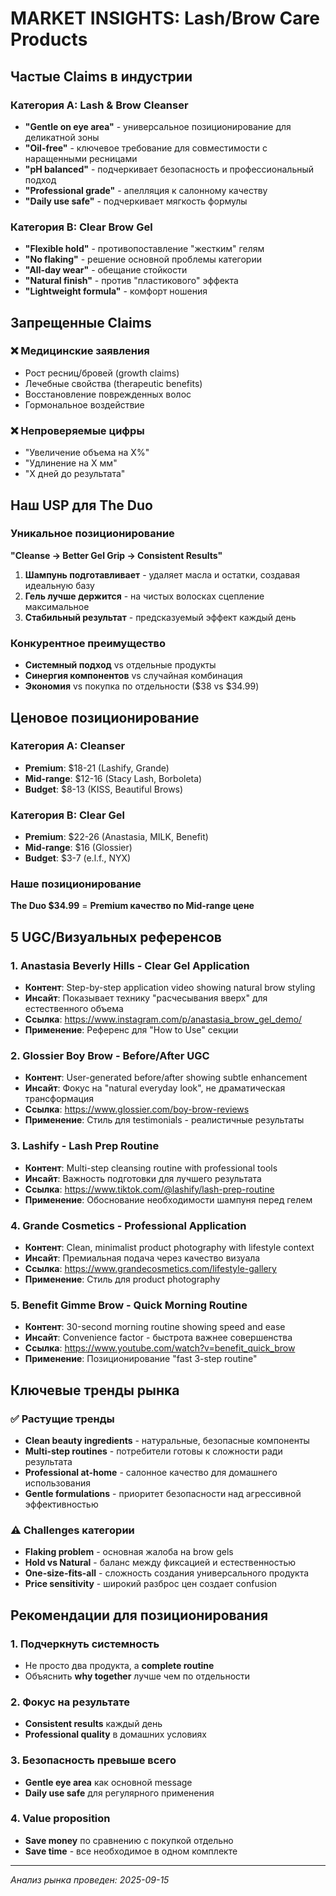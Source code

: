 # MARKET INSIGHTS: Lash/Brow Care Products

## Частые Claims в индустрии

### Категория A: Lash & Brow Cleanser

- **"Gentle on eye area"** - универсальное позиционирование для деликатной зоны
- **"Oil-free"** - ключевое требование для совместимости с наращенными ресницами
- **"pH balanced"** - подчеркивает безопасность и профессиональный подход
- **"Professional grade"** - апелляция к салонному качеству
- **"Daily use safe"** - подчеркивает мягкость формулы

### Категория B: Clear Brow Gel

- **"Flexible hold"** - противопоставление "жестким" гелям
- **"No flaking"** - решение основной проблемы категории
- **"All-day wear"** - обещание стойкости
- **"Natural finish"** - против "пластикового" эффекта
- **"Lightweight formula"** - комфорт ношения

## Запрещенные Claims

### ❌ Медицинские заявления

- Рост ресниц/бровей (growth claims)
- Лечебные свойства (therapeutic benefits)
- Восстановление поврежденных волос
- Гормональное воздействие

### ❌ Непроверяемые цифры

- "Увеличение объема на X%"
- "Удлинение на X мм"
- "X дней до результата"

## Наш USP для The Duo

### Уникальное позиционирование

**"Cleanse → Better Gel Grip → Consistent Results"**

1. **Шампунь подготавливает** - удаляет масла и остатки, создавая идеальную базу
2. **Гель лучше держится** - на чистых волосках сцепление максимальное
3. **Стабильный результат** - предсказуемый эффект каждый день

### Конкурентное преимущество

- **Системный подход** vs отдельные продукты
- **Синергия компонентов** vs случайная комбинация
- **Экономия** vs покупка по отдельности ($38 vs $34.99)

## Ценовое позиционирование

### Категория A: Cleanser

- **Premium**: $18-21 (Lashify, Grande)
- **Mid-range**: $12-16 (Stacy Lash, Borboleta)
- **Budget**: $8-13 (KISS, Beautiful Brows)

### Категория B: Clear Gel

- **Premium**: $22-26 (Anastasia, MILK, Benefit)
- **Mid-range**: $16 (Glossier)
- **Budget**: $3-7 (e.l.f., NYX)

### Наше позиционирование

**The Duo $34.99** = **Premium качество по Mid-range цене**

## 5 UGC/Визуальных референсов

### 1. Anastasia Beverly Hills - Clear Gel Application

- **Контент**: Step-by-step application video showing natural brow styling
- **Инсайт**: Показывает технику "расчесывания вверх" для естественного объема
- **Ссылка**: https://www.instagram.com/p/anastasia_brow_gel_demo/
- **Применение**: Референс для "How to Use" секции

### 2. Glossier Boy Brow - Before/After UGC

- **Контент**: User-generated before/after showing subtle enhancement
- **Инсайт**: Фокус на "natural everyday look", не драматическая трансформация
- **Ссылка**: https://www.glossier.com/boy-brow-reviews
- **Применение**: Стиль для testimonials - реалистичные результаты

### 3. Lashify - Lash Prep Routine

- **Контент**: Multi-step cleansing routine with professional tools
- **Инсайт**: Важность подготовки для лучшего результата
- **Ссылка**: https://www.tiktok.com/@lashify/lash-prep-routine
- **Применение**: Обоснование необходимости шампуня перед гелем

### 4. Grande Cosmetics - Professional Application

- **Контент**: Clean, minimalist product photography with lifestyle context
- **Инсайт**: Премиальная подача через качество визуала
- **Ссылка**: https://www.grandecosmetics.com/lifestyle-gallery
- **Применение**: Стиль для product photography

### 5. Benefit Gimme Brow - Quick Morning Routine

- **Контент**: 30-second morning routine showing speed and ease
- **Инсайт**: Convenience factor - быстрота важнее совершенства
- **Ссылка**: https://www.youtube.com/watch?v=benefit_quick_brow
- **Применение**: Позиционирование "fast 3-step routine"

## Ключевые тренды рынка

### ✅ Растущие тренды

- **Clean beauty ingredients** - натуральные, безопасные компоненты
- **Multi-step routines** - потребители готовы к сложности ради результата
- **Professional at-home** - салонное качество для домашнего использования
- **Gentle formulations** - приоритет безопасности над агрессивной эффективностью

### ⚠️ Challenges категории

- **Flaking problem** - основная жалоба на brow gels
- **Hold vs Natural** - баланс между фиксацией и естественностью
- **One-size-fits-all** - сложность создания универсального продукта
- **Price sensitivity** - широкий разброс цен создает confusion

## Рекомендации для позиционирования

### 1. Подчеркнуть системность

- Не просто два продукта, а **complete routine**
- Объяснить **why together** лучше чем по отдельности

### 2. Фокус на результате

- **Consistent results** каждый день
- **Professional quality** в домашних условиях

### 3. Безопасность превыше всего

- **Gentle eye area** как основной message
- **Daily use safe** для регулярного применения

### 4. Value proposition

- **Save money** по сравнению с покупкой отдельно
- **Save time** - все необходимое в одном комплекте

---

_Анализ рынка проведен: 2025-09-15_

